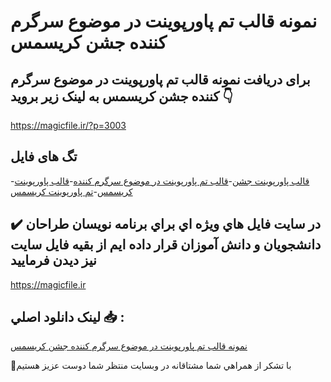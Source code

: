 # نمونه قالب تم پاورپوینت در موضوع سرگرم کننده جشن کریسمس

## برای دریافت نمونه قالب تم پاورپوینت در موضوع سرگرم کننده جشن کریسمس به لینک زیر بروید 👇

https://magicfile.ir/?p=3003

## تگ های فایل

-[قالب پاورپوینت جشن](https://magicfile.ir/product/%d9%82%d8%a7%d9%84%d8%a8-%d8%aa%d9%85-%d9%be%d8%a7%d9%88%d8%b1%d9%be%d9%88%db%8c%d9%86%d8%aa-%d8%af%d8%b1-%d9%85%d9%88%d8%b6%d9%88%d8%b9%d8%b3%d8%b1%da%af%d8%b1%d9%85-%da%a9%d9%86%d9%86%d8%af%d9%87-%d8%ac%d8%b4%d9%86-%da%a9%d8%b1%db%8c%d8%b3%d9%85%d8%b3/)-[قالب تم پاورپوینت در موضوع سرگرم کننده](https://magicfile.ir/product/%d9%82%d8%a7%d9%84%d8%a8-%d8%aa%d9%85-%d9%be%d8%a7%d9%88%d8%b1%d9%be%d9%88%db%8c%d9%86%d8%aa-%d8%af%d8%b1-%d9%85%d9%88%d8%b6%d9%88%d8%b9%d8%b3%d8%b1%da%af%d8%b1%d9%85-%da%a9%d9%86%d9%86%d8%af%d9%87-%d8%ac%d8%b4%d9%86-%da%a9%d8%b1%db%8c%d8%b3%d9%85%d8%b3/)-[قالب پاورپوینت کریسمس](https://magicfile.ir/product/%d9%82%d8%a7%d9%84%d8%a8-%d8%aa%d9%85-%d9%be%d8%a7%d9%88%d8%b1%d9%be%d9%88%db%8c%d9%86%d8%aa-%d8%af%d8%b1-%d9%85%d9%88%d8%b6%d9%88%d8%b9%d8%b3%d8%b1%da%af%d8%b1%d9%85-%da%a9%d9%86%d9%86%d8%af%d9%87-%d8%ac%d8%b4%d9%86-%da%a9%d8%b1%db%8c%d8%b3%d9%85%d8%b3/)-[تم پاورپوینت کریسمس](https://magicfile.ir/product/%d9%82%d8%a7%d9%84%d8%a8-%d8%aa%d9%85-%d9%be%d8%a7%d9%88%d8%b1%d9%be%d9%88%db%8c%d9%86%d8%aa-%d8%af%d8%b1-%d9%85%d9%88%d8%b6%d9%88%d8%b9%d8%b3%d8%b1%da%af%d8%b1%d9%85-%da%a9%d9%86%d9%86%d8%af%d9%87-%d8%ac%d8%b4%d9%86-%da%a9%d8%b1%db%8c%d8%b3%d9%85%d8%b3/)

## ✔️ در سايت فايل هاي ويژه اي براي برنامه نويسان طراحان دانشجويان و دانش آموزان قرار داده ايم از بقيه فايل سايت نيز ديدن فرماييد

https://magicfile.ir


## لينک دانلود اصلي 📥 :

[نمونه قالب تم پاورپوینت در موضوع سرگرم کننده جشن کریسمس](https://magicfile.ir/product/%d9%82%d8%a7%d9%84%d8%a8-%d8%aa%d9%85-%d9%be%d8%a7%d9%88%d8%b1%d9%be%d9%88%db%8c%d9%86%d8%aa-%d8%af%d8%b1-%d9%85%d9%88%d8%b6%d9%88%d8%b9%d8%b3%d8%b1%da%af%d8%b1%d9%85-%da%a9%d9%86%d9%86%d8%af%d9%87-%d8%ac%d8%b4%d9%86-%da%a9%d8%b1%db%8c%d8%b3%d9%85%d8%b3/) 


🙏با تشکر از همراهي شما مشتاقانه در وبسایت منتظر شما دوست عزیز هستیم

